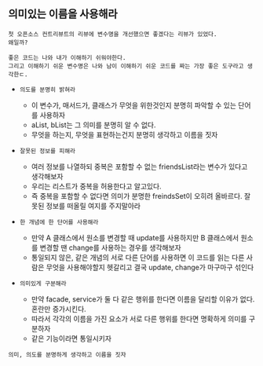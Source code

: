 ## 의미있는 이름을 사용해라
```
첫 오픈소스 컨트리뷰트의 리뷰에 변수명을 개선했으면 좋겠다는 리뷰가 있었다.
왜일까?

좋은 코드는 나와 내가 이해하기 쉬워야한다.
그리고 이해하기 쉬운 변수명은 나와 남이 이해하기 쉬운 코드를 짜는 가장 좋은 도구라고 생각한ㄷ.
```

- `의도를 분명히 밝혀라`
  - 이 변수가, 매서드가, 클래스가 무엇을 위한것인지 분명히 파악할 수 있는 단어를 사용하자
  - aList, bList는 그 의미를 분명히 알 수 없다.
  - 무엇을 하는지, 무엇을 표현하는건지 분명히 생각하고 이름을 짓자

- `잘못된 정보를 피해라`
  - 여러 정보를 나열하되 중복은 포함할 수 없는 friendsList라는 변수가 있다고 생각해보자
  - 우리는 리스트가 중복을 허용한다고 알고있다.
  - 즉 중복을 포함할 수 없다면 의미가 분명한 freindsSet이 오히려 올바르다. 잘못된 정보를 떠올릴 여지를 주지말아라

- `한 개념에 한 단어를 사용해라`
  - 만약 A 클래스에서 원소를 변경할 때 update를 사용하지만 B 클래스에서 원소를 변경할 땐 change를 사용하는 경우를 생각해보자
  - 통일되지 않은, 같은 개념의 서로 다른 단어를 사용하면 이 코드를 읽는 다른 사람은 무엇을 사용해야할지 헷갈리고 결국 update, change가 마구마구 섞인다

- `의미있게 구분해라`
  - 만약 facade, service가 둘 다 같은 행위를 한다면 이름을 달리할 이유가 없다. 혼란만 증가시킨다.
  - 따라서 각각의 이름을 가진 요소가 서로 다른 행위를 한다면 명확하게 의미를 구분하자
  - 같은 기능이라면 통일시키자


```
의미, 의도를 분명하게 생각하고 이름을 짓자
```

